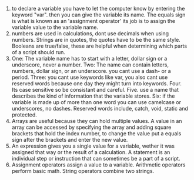 1. to declare a variable you have to let the computer know by entering the keyword "var". then you can give the variable its name. The equals sign is what is known as an 'assignment operator' its job is to assign the variable value to the variable name.
2. numbers are used in calculations, dont use decimals when using numbers. Strings are in quotes, the quotes have to be the same style. Booleans are true/false, these are helpful when determining which parts of a script should run.
3. One: The variable name has to start with a letter, dollar sign or a underscore, never a number. Two: The name can contain letters, numbers, dollar sign, or an underscore. you cant use a dash- or a period. Three: you cant use keywords like var, you also cant use reserved words because one day they might turn into keywords. Four. Its case sensitive so be consistant and careful. Five. use a name that describes the kind of information that the variable stores. Six: if the variable is made up of more than one word you can use camelcase or underscores, no dashes. Reserved words include, catch, void, static and protected.
4. Arrays are useful because they can hold multiple values. A value in an array can be accessed by specifying the array and adding square brackets that hold the index number, to change the value put a equals sign after the brackets and enter the new value.
5. An expression gives you a single value for a variable, wether it was assigned that way or the result of a calculation. A statement is an individual step or instruction that can sometimes be a part of a script.
6. Assignment operators assign a value to a variable. Arithmetic operators perform basic math. String operators combine two strings.
